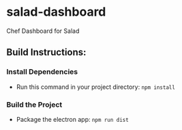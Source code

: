 # salad-dashboard
Chef Dashboard for Salad

## Build Instructions:

### Install Dependencies
- Run this command in your project directory:
`npm install`

### Build the Project
- Package the electron app:
`npm run dist`
